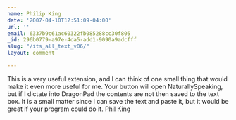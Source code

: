 ```yaml
---
name: Philip King
date: '2007-04-10T12:51:09-04:00'
url: ''
email: 6337b9c61ac60322fb085288cc30f805
_id: 296b0779-a97e-4da5-add1-9090a9adcfff
slug: "/its_all_text_v06/"
layout: comment

---
```


This is a very useful extension, and I can think of one small thing that would make it even more useful for me.  Your button will open NaturallySpeaking, but if I dictate into DragonPad the contents are not then saved to the text box.  It is a small matter since I can save the text and paste it, but it would be great if your program could do it.
Phil King
